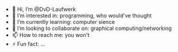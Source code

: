 - 👋 Hi, I’m @DvD-Laufwerk
- 👀 I’m interested in: programming, who would've thought
- 🌱 I’m currently learning: computer sience
- 💞️ I’m looking to collaborate on: graphical computing/networking
- 📫 How to reach me: you won't
- ⚡ Fun fact: ...

<!---
DvD-Laufwerk/DvD-Laufwerk is a ✨ special ✨ repository because its `README.md` (this file) appears on your GitHub profile.
You can click the Preview link to take a look at your changes.
--->
